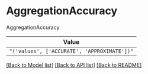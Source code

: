 # AggregationAccuracy

AggregationAccuracy

| **Value** |
| --------- |
| `"('values', ['ACCURATE', 'APPROXIMATE'])"` |


[[Back to Model list]](../../README.md#documentation-for-models) [[Back to API list]](../../README.md#documentation-for-api-endpoints) [[Back to README]](../../README.md)
